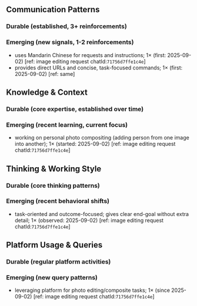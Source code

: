 ## Communication Patterns
### Durable (established, 3+ reinforcements)

### Emerging (new signals, 1-2 reinforcements)
- uses Mandarin Chinese for requests and instructions; 1× (first: 2025-09-02) [ref: image editing request chatId:`71756d7ffe1c4e`]
- provides direct URLs and concise, task-focused commands; 1× (first: 2025-09-02) [ref: same]

## Knowledge & Context
### Durable (core expertise, established over time)

### Emerging (recent learning, current focus)
- working on personal photo compositing (adding person from one image into another); 1× (started: 2025-09-02) [ref: image editing request chatId:`71756d7ffe1c4e`]

## Thinking & Working Style
### Durable (core thinking patterns)

### Emerging (recent behavioral shifts)
- task-oriented and outcome-focused; gives clear end-goal without extra detail; 1× (observed: 2025-09-02) [ref: image editing request chatId:`71756d7ffe1c4e`]

## Platform Usage & Queries
### Durable (regular platform activities)

### Emerging (new query patterns)
- leveraging platform for photo editing/composite tasks; 1× (since 2025-09-02) [ref: image editing request chatId:`71756d7ffe1c4e`]